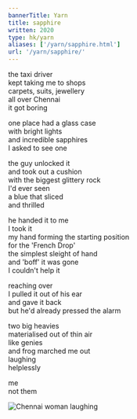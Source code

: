 ```yaml
---
bannerTitle: Yarn
title: sapphire
written: 2020
type: hk/yarn
aliases: ['/yarn/sapphire.html']
url: '/yarn/sapphire/'
---
```


the taxi driver  
kept taking me to shops  
carpets, suits, jewellery  
all over Chennai  
it got boring  


one place had a glass case  
with bright lights  
and incredible sapphires  
I asked to see one  


the guy unlocked it  
and took out a cushion  
with the biggest glittery rock  
I'd ever seen  
a blue that sliced  
and thrilled


he handed it to me  
I took it  
my hand forming the starting position  
for the 'French Drop'  
the simplest sleight of hand  
and 'boff' it was gone  
I couldn't help it  


reaching over  
I pulled it out of his ear  
and gave it back  
but he'd already pressed the alarm  


two big heavies  
materialised out of thin air  
like genies  
and frog marched me out  
laughing  
helplessly  


me  
not them

![Chennai woman laughing](/images/pilg1/chennaiWomanLaughing.jpg "Chennai woman laughing")

